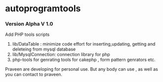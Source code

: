 # autoprogramtools

### Version Alpha V 1.0

Add PHP tools scripts

1. lib/DataTable : minimize code effort for inserting,updating, getting and deleteing from mysql database 
2. lib/MysqlConnection: connection library for php
3. php-tools for genrating tools for cakephp , form pattern genrators etc.

Praveen are developing for personal use. But any body can use , as well as you can contact to praveen. 
